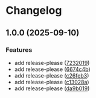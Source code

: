 # Changelog

## 1.0.0 (2025-09-10)


### Features

* add release-please ([7232019](https://github.com/ninedev-i/eslint/commit/7232019d894be5201a30d036f0d4b58918b2b987))
* add release-please ([6674c4b](https://github.com/ninedev-i/eslint/commit/6674c4bf5e7a50efe1f9903997fd5c99fa1e3c3b))
* add release-please ([c26feb3](https://github.com/ninedev-i/eslint/commit/c26feb38fc73373c46a43cb860b95561695fa084))
* add release-please ([c13028a](https://github.com/ninedev-i/eslint/commit/c13028a746b915796356404e5a95c4af2a4f243b))
* add release-please ([da9b019](https://github.com/ninedev-i/eslint/commit/da9b0192a39755bba3178bf225e30194924eee8b))
